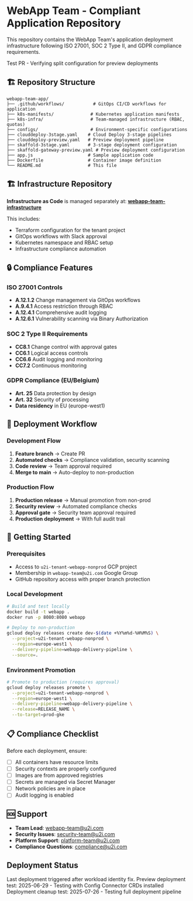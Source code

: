 # WebApp Team - Compliant Application Repository

This repository contains the WebApp Team's application deployment infrastructure following ISO 27001, SOC 2 Type II, and GDPR compliance requirements.

Test PR - Verifying split configuration for preview deployments

## 🏗️ Repository Structure

```
webapp-team-app/
├── .github/workflows/           # GitOps CI/CD workflows for application
├── k8s-manifests/              # Kubernetes application manifests
├── k8s-infra/                  # Team-managed infrastructure (RBAC, quotas)
├── configs/                    # Environment-specific configurations
├── clouddeploy-3stage.yaml    # Cloud Deploy 3-stage pipelines
├── clouddeploy-preview.yaml   # Preview deployment pipeline
├── skaffold-3stage.yaml       # 3-stage deployment configuration
├── skaffold-gateway-preview.yaml # Preview deployment configuration
├── app.js                     # Sample application code
├── Dockerfile                 # Container image definition
└── README.md                  # This file
```

## 🏗️ Infrastructure Repository

**Infrastructure as Code** is managed separately at:
**[webapp-team-infrastructure](https://github.com/u2i/webapp-team-infrastructure)**

This includes:
- Terraform configuration for the tenant project
- GitOps workflows with Slack approval
- Kubernetes namespace and RBAC setup
- Infrastructure compliance automation

## 🔒 Compliance Features

### ISO 27001 Controls
- **A.12.1.2** Change management via GitOps workflows
- **A.9.4.1** Access restriction through RBAC
- **A.12.4.1** Comprehensive audit logging
- **A.12.6.1** Vulnerability scanning via Binary Authorization

### SOC 2 Type II Requirements  
- **CC8.1** Change control with approval gates
- **CC6.1** Logical access controls
- **CC6.6** Audit logging and monitoring
- **CC7.2** Continuous monitoring

### GDPR Compliance (EU/Belgium)
- **Art. 25** Data protection by design
- **Art. 32** Security of processing
- **Data residency** in EU (europe-west1)

## 🚀 Deployment Workflow

### Development Flow
1. **Feature branch** → Create PR
2. **Automated checks** → Compliance validation, security scanning
3. **Code review** → Team approval required
4. **Merge to main** → Auto-deploy to non-production

### Production Flow  
1. **Production release** → Manual promotion from non-prod
2. **Security review** → Automated compliance checks
3. **Approval gate** → Security team approval required
4. **Production deployment** → With full audit trail

## 🔧 Getting Started

### Prerequisites
- Access to `u2i-tenant-webapp-nonprod` GCP project
- Membership in `webapp-team@u2i.com` Google Group
- GitHub repository access with proper branch protection

### Local Development
```bash
# Build and test locally
docker build -t webapp .
docker run -p 8080:8080 webapp

# Deploy to non-production  
gcloud deploy releases create dev-$(date +%Y%m%d-%H%M%S) \
  --project=u2i-tenant-webapp-nonprod \
  --region=europe-west1 \
  --delivery-pipeline=webapp-delivery-pipeline \
  --source=.
```

### Environment Promotion
```bash
# Promote to production (requires approval)
gcloud deploy releases promote \
  --project=u2i-tenant-webapp-nonprod \
  --region=europe-west1 \
  --delivery-pipeline=webapp-delivery-pipeline \
  --release=RELEASE_NAME \
  --to-target=prod-gke
```

## 📋 Compliance Checklist

Before each deployment, ensure:
- [ ] All containers have resource limits
- [ ] Security contexts are properly configured
- [ ] Images are from approved registries
- [ ] Secrets are managed via Secret Manager
- [ ] Network policies are in place
- [ ] Audit logging is enabled

## 🆘 Support

- **Team Lead**: webapp-team@u2i.com
- **Security Issues**: security-team@u2i.com  
- **Platform Support**: platform-team@u2i.com
- **Compliance Questions**: compliance@u2i.com

## Deployment Status

Last deployment triggered after workload identity fix.
Preview deployment test: 2025-06-29 - Testing with Config Connector CRDs installed
Deployment cleanup test: 2025-07-26 - Testing full deployment pipeline
